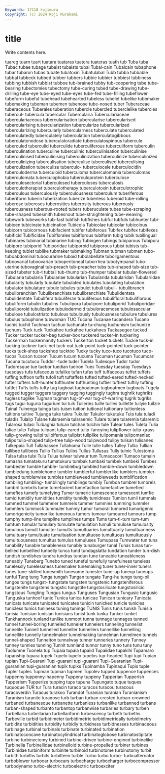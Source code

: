 ```yaml
---
Keywords: 17118 kojimura
Copyright: (C) 2024 Koji Murakami
---
```


# title

Write contents here.



tuareg tuarn tuart tuatara
tuataras tuatera tuateras tuath tub Tuba tuba Tubac tubae tubage
tubaist tubaists tubal Tubal-cain Tubalcain tubaphone tubar tubaron tubas tubate
tubatoxin Tubatulabal Tubb tubba tubbable tubbal tubbeck tubbed tubber tubbers
tubbie tubbier tubbiest tubbiness tubbing tubbish tubbist tubboe tub-brained tubby
tub-coopering tube tube-bearing tubectomies tubectomy tube-curing tubed tube-drawing tube-drilling tube-eye
tube-eyed tube-eyes tube-fed tube-filling tubeflower tubeform tubeful tubehead tubehearted tubeless
tubelet tubelike tubemaker tubemaking tubeman tubemen tubenose tube-nosed tuber Tuberaceae
tuberaceous Tuberales tuberation tubercle tubercled tuberclelike tubercles tubercul- tubercula tubercular
Tubercularia Tuberculariaceae tuberculariaceous tubercularisation tubercularise tubercularised tubercularising tubercularization tubercularize tubercularized
tubercularizing tubercularly tubercularness tuberculate tuberculated tuberculatedly tuberculately tuberculation tuberculatogibbous tuberculatonodose
tuberculatoradiate tuberculatospinous tubercule tuberculed tuberculid tuberculide tuberculiferous tuberculiform tuberculin tuberculination
tuberculine tuberculinic tuberculinisation tuberculinise tuberculinised tuberculinising tuberculinization tuberculinize tuberculinized tuberculinizing
tuberculisation tuberculise tuberculised tuberculising tuberculization tuberculize tuberculo- tuberculocele tuberculocidin tuberculoderma
tuberculoid tuberculoma tuberculomania tuberculomas tuberculomata tuberculophobia tuberculoprotein tuberculose tuberculosectorial tuberculosed
tuberculoses tuberculosis tuberculotherapist tuberculotherapy tuberculotoxin tuberculotrophic tuberculous tuberculously tuberculousness tuberculum
tuberiferous tuberiform tuberin tuberization tuberize tuberless tuberoid tube-rolling tuberose tuberoses
tuberosities tuberosity tuberous tuberously tuberousness tuberous-rooted tubers tuberuculate tubes tube-scraping
tube-shaped tubesmith tubesnout tube-straightening tube-weaving tubework tubeworks tub-fast tubfish tubfishes
tubful tubfuls tubhunter tubi- tubicen tubicinate tubicination Tubicola Tubicolae tubicolar
tubicolous tubicorn tubicornous tubifacient tubifer tubiferous Tubifex tubifex tubifexes tubificid
Tubificidae Tubiflorales tubiflorous tubiform tubig tubik tubilingual Tubinares tubinarial tubinarine
tubing Tubingen tubings tubiparous Tubipora tubipore tubiporid Tubiporidae tubiporoid tubiporous
tubist tubists tub-keeping tublet tublike tubmaker tubmaking Tubman tubman tubmen
tubo- tuboabdominal tubocurarine tuboid tubolabellate tuboligamentous tuboovarial tuboovarian tuboperitoneal tuborrhea
tubotympanal tubo-uterine tubovaginal tub-preach tub-preacher tubs tub-shaped tub-size tub-sized tubster
tub-t tubtail tub-thump tub-thumper tubular tubular-flowered Tubularia tubularia Tubulariae tubularian
Tubularida tubularidan Tubulariidae tubularity tubularly tubulate tubulated tubulates tubulating tubulation
tubulator tubulature tubule tubules tubulet tubuli tubuli- tubulibranch tubulibranchian Tubulibranchiata
tubulibranchiate Tubulidentata tubulidentate Tubulifera tubuliferan tubuliferous tubulifloral tubuliflorous tubuliform tubulin
tubulins Tubulipora tubulipore tubuliporid Tubuliporidae tubuliporoid tubulization tubulodermoid tubuloracemose tubulosaccular
tubulose tubulostriato tubulous tubulously tubulousness tubulure tubulures tubulus tubuphone tubwoman
TUC Tucana Tucanae tucandera Tucano tuchis tuchit Tuchman tuchun tuchunate
tu-chung tuchunism tuchunize tuchuns Tuck tuck Tuckahoe tuckahoe tuckahoes Tuckasegee
tucked Tucker tucker tucker-bag tucker-box tuckered tucker-in tuckering Tuckerman tuckermanity
tuckers Tuckerton tucket tuckets Tuckie tuck-in tucking tuckner tuck-net tuck-out
tuck-point tuck-pointed tuck-pointer tucks tuck-shop tuckshop tucktoo Tucky tucky tuco-tuco
tucotuco tuco-tucos Tucson tucson Tucum tucum tucuma Tucuman tucuman Tucumcari
Tucuna tucutucu Tuddor -tude tudel Tudela Tudesque Tudor tudor Tudoresque
tue tuebor tuedian tueiron Tues Tuesday tuesday Tuesdays tuesdays tufa
tufaceous tufalike tufan tufas tuff tuffaceous tuffet tuffets tuffing tuffoon
tuffs tufoli tuft tuftaffeta tufted tufted-eared tufted-necked tufter tufters tuft-hunter
tufthunter tufthunting tuftier tuftiest tuftily tufting tuftlet Tufts tufts tufty
tug tugboat tugboatman tugboatmen tugboats Tugela tugged tugger tuggers tuggery
tugging tuggingly tughra tughrik tughriks tugless tuglike Tugman tugman tug-of-war
tug-of-warring tugrik tugriks tugs tugui tuguria tugurium tui tuik Tuileries
tuille tuilles tuillette tuilyie tuilzie Tuinal Tuinenga tuinga tuis tuism
tuition tuitional tuitionary tuitionless tuitions tuitive Tujunga tuke tukra Tukuler
Tukulor tukutuku Tula tula tuladi tuladis Tulalip Tulane tularaemia tularaemic
Tulare tulare tularemia tularemic Tularosa tulasi Tulbaghia tulcan tulchan tulchin
tule Tulear tules Tuleta Tulia tuliac tulip Tulipa tulipant tulip-eared
tulip-fancying tulipflower tulip-grass tulip-growing tulipi tulipiferous tulipist tuliplike tulipomania tulipomaniac
tulips tulip-shaped tulip-tree tulip-wood tulipwood tulipy tulisan tulisanes Tulkepaia Tull
Tullahassee Tullahoma Tulle tulle tulles Tulley Tullia Tullian tullibee tullibees
Tullio Tullius Tullos Tullus Tullusus Tully tulnic Tulostoma Tulsa tulsa
tulsi Tulu Tulua tulwar tulwaur tum Tumacacori Tumaco tumain tumasha
tumatakuru tumatukuru tumbak tumbaki tumbek tumbeki Tumbes tumbester tumble tumble-
tumblebug tumbled tumble-down tumbledown tumbledung tumblehome tumbler tumblerful tumblerlike tumblers
tumbler-shaped tumblerwise tumbles tumbleweed tumbleweeds tumblification tumbling tumbling- tumblingly tumblings
tumbly Tumboa tumbrel tumbrels tumbril tumbrils tume tumefacient tumefaction tumefactive
tumefied tumefies tumefy tumefying Tumer tumeric tumescence tumescent tumfie tumid
tumidily tumidities tumidity tumidly tumidness Tumion tumli tummals tummed tummel
tummeler tummels tummer tummies tumming tummler tummlers tummock tummuler tummy
tumor tumoral tumored tumorigenic tumorigenicity tumorlike tumorous tumors tumour tumoured
tumours tump tumphy tump-line tumpline tumplines tumps Tums tum-ti-tum tum-tum
tumtum tumular tumulary tumulate tumulation tumuli tumulose tumulosity tumulous tumult
tumulter tumults tumultuaries tumultuarily tumultuariness tumultuary tumultuate tumultuation tumultuoso tumultuous
tumultuously tumultuousness tumultus tumulus tumuluses Tumupasa Tumwater tun tuna tunability
tunable tunableness tunably tunaburger tunal Tunas tunas tun-bellied tunbellied tunbelly
tunca tund tundagslatta tundation tunder tun-dish tundish tundishes tundra tundras
tundun tune tuneable tuneableness tuneably Tuneberg Tunebo tuned tuneful tunefully
tunefulness tuneless tunelessly tunelessness tunemaker tunemaking tuner tuner-inner tuners tunes
tune-skilled tunesmith tunesome tunester tune-up tuneup tuneups tunful Tung tung
Tunga tungah Tungan tungate Tung-hu tungo tung-oil tungos tungs tungst-
tungstate tungsten tungstenic tungsteniferous tungstenite tungstens tungstic tungstite tungstosilicate tungstosilicic
tungstous Tungting Tungus tungus Tunguses Tungusian Tungusic tungusic Tunguska tunhoof
tunic Tunica tunica tunicae Tunican tunicary Tunicata tunicata tunicate tunicated
tunicates tunicin tunicked tunicle tunicles tunicless tunics tuniness tuning tunings
TUNIS Tunis tunis tunish Tunisia tunisia Tunisian tunisian tunisians tunist
tunk tunka Tunker tunket Tunkhannock tunland tunlike tunmoot tunna tunnage
tunnages tunned tunnel tunnel-boring tunneled tunneler tunnelers tunneling tunnelist tunnelite
Tunnell tunnelled tunneller tunnellers tunnellike tunnelling tunnellite tunnelly tunnelmaker tunnelmaking
tunnelman tunnelmen tunnels tunnel-shaped Tunnelton tunnelway tunner tunneries tunnery Tunney
tunney tunnies tunning Tunnit tunnland tunnor tunny tuno tuns tunu
tuny Tuolumne Tuonela tup Tupaia tupaia tupaiid Tupaiidae tupakihi Tupamaro
tupanship tupara tupek Tupelo tupelo tupelos tup-headed Tupi tupi Tupian
tupian Tupi-Guarani Tupi-guarani tupi-guarani Tupi-Guaranian Tupi-guaranian tupi-guaranian tupik tupiks Tupinamba
Tupinaqui Tupis tuple Tupler tuples Tupman tupman tupmen Tupolev tupped
tuppence tuppences tuppenny tuppenny-hapenny Tuppeny tuppeny Tupperian Tupperish Tupperism Tupperize
tupping tups tupuna Tupungato tuque tuques tuquoque TUR tur Tura
turacin turaco turacos turacou turacous turacoverdin Turacus turakoo Turandot Turanian
turanian Turanianism Turanism turanite turanose turb turban turban-crested turban-crowned turbaned
turbanesque turbanette turbanless turbanlike turbanned turbans turban-shaped turbanto turbantop turbanwise
turbaries turbary turbeh Turbellaria turbellarian turbellariform turbescency turbeth turbeths Turbeville
turbid turbidimeter turbidimetric turbidimetrically turbidimetry turbidite turbidities turbidity turbidly turbidness
turbidnesses turbinaceous turbinage turbinal turbinals turbinate turbinated turbination turbinatoconcave turbinatocylindrical
turbinatoglobose turbinatostipitate turbine turbinectomy turbined turbine-driven turbine-engined turbinelike Turbinella Turbinellidae
turbinelloid turbine-propelled turbiner turbines Turbinidae turbiniform turbinite turbinoid turbinotome turbinotomy
turbit turbith turbiths turbits turbitteen turble Turbo turbo turbo- turboalternator
turboblower turbocar turbocars turbocharge turbocharger turbocompressor turbodynamo turbo-electric turboelectric turboexciter
